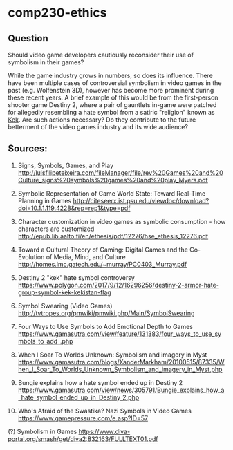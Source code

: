 # comp230-ethics

## Question

Should video game developers cautiously reconsider their use of symbolism in their games?

While the game industry grows in numbers, so does its influence. There have been multiple cases of controversial symbolism in video games in the past (e.g. Wolfenstein 3D), however has become more prominent during these recent years. A brief example of this would be from the first-person shooter game Destiny 2, where a pair of gauntlets in-game were patched for allegedly resembling a hate symbol from a satiric "religion" known as [Kek](http://thecultofkek.com/). Are such actions necessary? Do they contribute to the future betterment of the video games industry and its wide audience? 


## Sources:
1. Signs, Symbols, Games, and Play
http://luisfilipeteixeira.com/fileManager/file/rev%20Games%20and%20Culture_signs%20symbols%20games%20and%20play_Myers.pdf


2. Symbolic Representation of Game World State: Toward Real-Time Planning in Games
http://citeseerx.ist.psu.edu/viewdoc/download?doi=10.1.1.119.4228&rep=rep1&type=pdf


3. Character customization in video games as symbolic consumption - how characters are customized
http://epub.lib.aalto.fi/en/ethesis/pdf/12276/hse_ethesis_12276.pdf


4. Toward a Cultural Theory of Gaming: Digital Games and the Co-Evolution of Media, Mind, and Culture
http://homes.lmc.gatech.edu/~murray/PC0403_Murray.pdf


5. Destiny 2 "kek" hate symbol controversy
https://www.polygon.com/2017/9/12/16296256/destiny-2-armor-hate-group-symbol-kek-kekistan-flag


6. Symbol Swearing (Video Games)
http://tvtropes.org/pmwiki/pmwiki.php/Main/SymbolSwearing


7. Four Ways to Use Symbols to Add Emotional Depth to Games
https://www.gamasutra.com/view/feature/131383/four_ways_to_use_symbols_to_add_.php


8. When I Soar To Worlds Unknown: Symbolism and imagery in Myst
https://www.gamasutra.com/blogs/XanderMarkham/20100515/87335/When_I_Soar_To_Worlds_Unknown_Symbolism_and_imagery_in_Myst.php


9. Bungie explains how a hate symbol ended up in Destiny 2
https://www.gamasutra.com/view/news/305791/Bungie_explains_how_a_hate_symbol_ended_up_in_Destiny_2.php


10. Who's Afraid of the Swastika? Nazi Symbols in Video Games
https://www.gamepressure.com/e.asp?ID=57

(?) Symbolism in Games
https://www.diva-portal.org/smash/get/diva2:832163/FULLTEXT01.pdf
